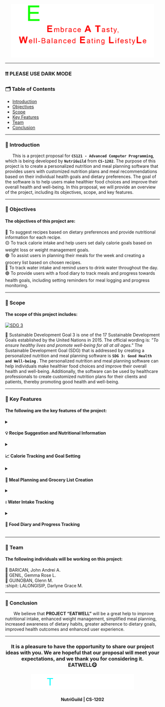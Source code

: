 <div align="center"> <img src="EATWELL.gif" width="467" height="175"> <br> </div>

______________________________________________________________________
### ❗❗ PLEASE USE DARK MODE
<h3><b>🗂 Table of Contents</b></h3>

<ul>
  <li><a href="#introduction">Introduction</a></li>
  <li><a href="#objectives">Objectives</a></li>
  <li><a href="#scope">Scope</a></li>
  <li><a href="#key-features">Key Features</a></li>
  <li><a href="#team">Team</a></li>
  <li><a href="#conclusion">Conclusion</a></li>
</ul>

______________________________________________________________________
<h3 id="introduction"><b>📄 Introduction</b></h3>

      This is a project proposal for **`CS121 - Advanced Computer Programming`**, which is being developed by **`NutriGuild`** from **`CS-1202`**. The purpose of this project is to create a personalized nutrition and meal planning software that provides users with customized nutrition plans and meal recommendations based on their individual health goals and dietary preferences. The goal of the software is to help users make healthier food choices and improve their overall health and well-being. In this proposal, we will provide an overview of the project, including its objectives, scope, and key features.
______________________________________________________________________
<h3 id="objectives"><b>🔗 Objectives</b></h3>
<h4> The objectives of this project are:</h4>

🔴 To suggest recipes based on dietary preferences and provide nutritional information for each recipe.  
🟡 To track calorie intake and help users set daily calorie goals based on weight loss or weight management goals.  
🟢 To assist users in planning their meals for the week and creating a grocery list based on chosen recipes.  
🔵 To track water intake and remind users to drink water throughout the day.  
🟣 To provide users with a food diary to track meals and progress towards health goals, including setting reminders for meal logging and progress monitoring.
______________________________________________________________________
<h3 id="scope"><b>🔎 Scope</b></h3>
<h4>The scope of this project includes:</h4>

[![SDG 3](https://img.shields.io/badge/Goal%203-Sustainable%20Development%20Goal-green)](https://sdgs.un.org/goals/goal3)

📌 Sustainable Development Goal 3 is one of the 17 Sustainable Development Goals established by the United Nations in 2015. The official wording is: <i> "To ensure healthy lives and promote well-being for all at all ages." </i> The Sustainable Development Goal (SDG) that is addressed by creating a personalized nutrition and meal planning software is <b> `SDG 3: Good Health and Well-being` </b>. The personalized nutrition and meal planning software can help individuals make healthier food choices and improve their overall health and well-being. Additionally, the software can be used by healthcare professionals to create customized nutrition plans for their clients and patients, thereby promoting good health and well-being.

______________________________________________________________________
<h3 id="key-features"><b>🔑 Key Features</b></h3>
<h4> The following are the key features of the project:<h4>
<details>
  <summary><h4> 💡 Recipe Suggestion and Nutritional Information </h4></summary>

        • The software can suggest recipes based on the user's dietary preferences and provide nutritional information for each recipe.  
        • This feature allows users to choose a specific recipe for their desired nutritional goal. Each recipe will have a set of nutritional information that will sustain the user's needs.
  
</details>
<details>
  <summary><h4>📈 Calorie Tracking and Goal Setting </h4></summary>
  
        • The software can track the user's calorie intake and help them set daily calorie goals based on their weight loss or weight management goals.  
        • This feature will allow the user to track their daily caloric intake to monitor their chosen diet status, whether it is a caloric deficit,  caloric surplus, or caloric maintenance. The user may change the goal setting after a specific option is completed to maintain a good nutritional habit.

</details>
<details>
  <summary><h4>📝 Meal Planning and Grocery List Creation </h4></summary>
  
        • The software can help users plan their meals for the week and create a grocery list based on the recipes they choose.  
        • This feature allows user to create their daily or weekly meal plan. Once a meal plan is set, a series of grocery list will be provided to each meal or recipe that they set.

</details>
<details>
  <summary><h4> 💧 Water Intake Tracking </h4></summary>
  
        • The software can track the user's water intake and remind them to drink water throughout the day.  
        • This feature allows user to track their daily water intake. Once the daily quota was met, a promt will be displayed as well as a short info about excessive water intake. Otherwise, a reminder will prompt to complete the daily water intake.

</details>
<details>
  <summary><h4>📖 Food Diary and Progress Tracking </h4></summary>
  
        • The software can provide users with a food diary to track their meals and progress towards their health goals. Users can also set reminders to log their meals and monitor their progress.  
        • This feature will allow users to note their food intake. A progress display will pop-up that is based on the user's chosen nutritional or dietary goal.

</details>

______________________________________________________________________
<h3 id="team"><b>👥 Team</b></h3>
<h4> The following individuals will be working on this project:</h4>
  
🐔  BARICAN, John Andrei A.  
🐻  GENIL, Gemma Rose L.  
🐷  GUINOBAN, Glenn M.  
:shipit:  LALONGISIP, Darlyne Grace M.
______________________________________________________________________
<h3 id="conclusion"><b>💬 Conclusion</b></h3>

       We believe that **PROJECT “EATWELL”** will be a great help to improve nutritional intake, enhanced weight management, simplified meal planning, increased awareness of dietary habits,  greater adherence to dietary goals, improved health outcomes and enhanced user experience. 
______________________________________________________________________
<h3 align="center">
It is a pleasure to have the opportunity to share our project ideas with you. We are hopeful that our proposal will meet your expectations, and we thank you for considering it. <br>
  EATWELL😋
  <br><br>
<img src="THANK YOU!.gif" width="334" height="50"><br>
<h4 align="center">NutriGuild | CS-1202</h4>
</h3>
